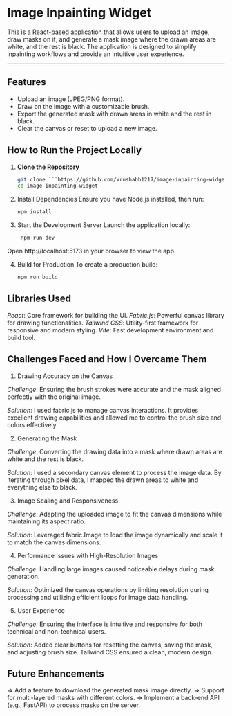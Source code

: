# Image Inpainting Widget

This is a React-based application that allows users to upload an image, draw masks on it, and generate a mask image where the drawn areas are white, and the rest is black. The application is designed to simplify inpainting workflows and provide an intuitive user experience.

---

## **Features**

- Upload an image (JPEG/PNG format).
- Draw on the image with a customizable brush.
- Export the generated mask with drawn areas in white and the rest in black.
- Clear the canvas or reset to upload a new image.

## **How to Run the Project Locally**

1. **Clone the Repository**
   ```bash
   git clone ```https://github.com/Vrushabh1217/image-inpainting-widget.git```
   cd image-inpainting-widget
   ```
2. Install Dependencies Ensure you have Node.js installed, then run:

   ```bash
   npm install
   ```

3. Start the Development Server Launch the application locally:
   ```bash
    npm run dev
   ```

Open http://localhost:5173 in your browser to view the app.

4. Build for Production To create a production build:
   ```bash
   npm run build
   ```

## **Libraries Used**

*React*: Core framework for building the UI.
*Fabric.js*: Powerful canvas library for drawing functionalities.
*Tailwind CSS*: Utility-first framework for responsive and modern styling.
*Vite*: Fast development environment and build tool.

## **Challenges Faced and How I Overcame Them**

1. Drawing Accuracy on the Canvas

*Challenge*: Ensuring the brush strokes were accurate and the mask aligned perfectly with the original image.

*Solution*: I used fabric.js to manage canvas interactions. It provides excellent drawing capabilities and allowed me to control the brush size and colors effectively.

2. Generating the Mask

*Challenge*: Converting the drawing data into a mask where drawn areas are white and the rest is black.

*Solution*: I used a secondary canvas element to process the image data. By iterating through pixel data, I mapped the drawn areas to white and everything else to black.

3. Image Scaling and Responsiveness

*Challenge*: Adapting the uploaded image to fit the canvas dimensions while maintaining its aspect ratio.

*Solution*: Leveraged fabric.Image to load the image dynamically and scale it to match the canvas dimensions.

4. Performance Issues with High-Resolution Images

*Challenge*: Handling large images caused noticeable delays during mask generation.

*Solution*: Optimized the canvas operations by limiting resolution during processing and utilizing efficient loops for image data handling.

5. User Experience

*Challenge*: Ensuring the interface is intuitive and responsive for both technical and non-technical users.

*Solution*: Added clear buttons for resetting the canvas, saving the mask, and adjusting brush size. Tailwind CSS ensured a clean, modern design.

## **Future Enhancements**

=> Add a feature to download the generated mask image directly.
=> Support for multi-layered masks with different colors.
=> Implement a back-end API (e.g., FastAPI) to process masks on the server.
